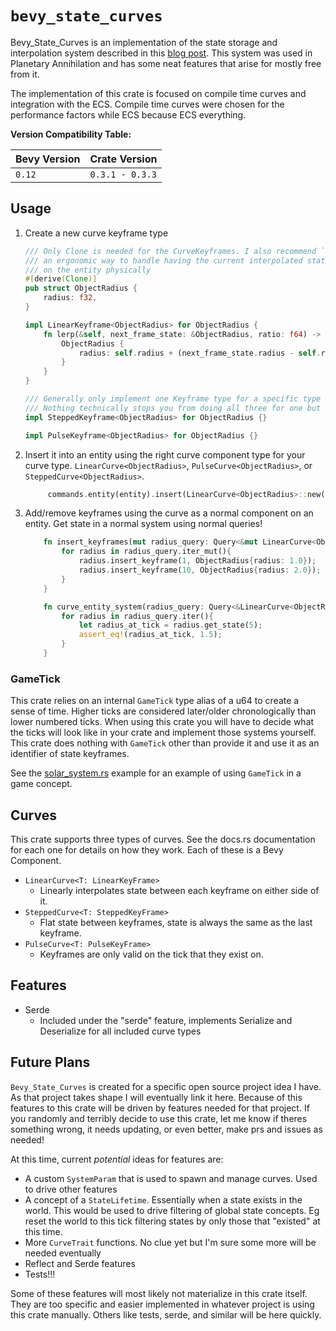 # `bevy_state_curves`

Bevy_State_Curves is an implementation of the state storage and interpolation system described in this [blog post](https://www.forrestthewoods.com/blog/tech_of_planetary_annihilation_chrono_cam/). This system was used in Planetary Annihilation and has some neat features that arise for mostly free from it.

The implementation of this crate is focused on compile time curves and integration with the ECS. Compile time curves were chosen for the performance factors while ECS because ECS everything.

**Version Compatibility Table:**

| Bevy Version | Crate Version   |
| ------------ | --------------- |
| `0.12`       | `0.3.1 - 0.3.3` |

## Usage

1. Create a new curve keyframe type

   ```rust
   /// Only Clone is needed for the CurveKeyframes. I also recommend `Component` as it is
   /// an ergonomic way to handle having the current interpolated state be the state thats
   /// on the entity physically
   #[derive(Clone)]
   pub struct ObjectRadius {
       radius: f32,
   }

   impl LinearKeyframe<ObjectRadius> for ObjectRadius {
       fn lerp(&self, next_frame_state: &ObjectRadius, ratio: f64) -> ObjectRadius {
           ObjectRadius {
               radius: self.radius + (next_frame_state.radius - self.radius) * ratio as f32,
           }
       }
   }

   /// Generally only implement one Keyframe type for a specific type of state.
   /// Nothing technically stops you from doing all three for one but theres absolutely no reason to do that.
   impl SteppedKeyframe<ObjectRadius> for ObjectRadius {}

   impl PulseKeyframe<ObjectRadius> for ObjectRadius {}

   ```

2. Insert it into an entity using the right curve component type for your curve type. `LinearCurve<ObjectRadius>`, `PulseCurve<ObjectRadius>`, or `SteppedCurve<ObjectRadius>`.

   ```rust
        commands.entity(entity).insert(LinearCurve<ObjectRadius>::new());
   ```

3. Add/remove keyframes using the curve as a normal component on an entity. Get state in a normal system using normal queries!

   ```rust
       fn insert_keyframes(mut radius_query: Query<&mut LinearCurve<ObjectRadius>){
           for radius in radius_query.iter_mut(){
               radius.insert_keyframe(1, ObjectRadius{radius: 1.0});
               radius.insert_keyframe(10, ObjectRadius{radius: 2.0});
           }
       }

       fn curve_entity_system(radius_query: Query<&LinearCurve<ObjectRadius>){
           for radius in radius_query.iter(){
               let radius_at_tick = radius.get_state(5);
               assert_eq!(radius_at_tick, 1.5);
           }
       }
   ```

### GameTick

This crate relies on an internal `GameTick` type alias of a u64 to create a sense of time. Higher ticks are considered later/older chronologically than lower numbered ticks. When using this crate you will have to decide what the ticks will look like in your crate and implement those systems yourself. This crate does nothing with `GameTick` other than provide it and use it as an identifier of state keyframes.

See the [solar_system.rs](https://github.com/NoahShomette/bevy_state_curves/blob/main/crates/bevy_state_curves/examples/solar_system.rs) example for an example of using `GameTick` in a game concept.

## Curves

This crate supports three types of curves. See the docs.rs documentation for each one for details on how they work. Each of these is a Bevy Component.

- `LinearCurve<T: LinearKeyFrame>`
  - Linearly interpolates state between each keyframe on either side of it.
- `SteppedCurve<T: SteppedKeyFrame>`
  - Flat state between keyframes, state is always the same as the last keyframe.
- `PulseCurve<T: PulseKeyFrame>`
  - Keyframes are only valid on the tick that they exist on.

## Features

- Serde
  - Included under the "serde" feature, implements Serialize and Deserialize for all included curve types

## Future Plans

`Bevy_State_Curves` is created for a specific open source project idea I have. As that project takes shape I will eventually link it here. Because of this features to this crate will be driven by features needed for that project. If you randomly and terribly decide to use this crate, let me know if theres something wrong, it needs updating, or even better, make prs and issues as needed!

At this time, current _potential_ ideas for features are:

- A custom `SystemParam` that is used to spawn and manage curves. Used to drive other features
- A concept of a `StateLifetime`. Essentially when a state exists in the world. This would be used to drive filtering of global state concepts. Eg reset the world to this tick filtering states by only those that "existed" at this time.
- More `CurveTrait` functions. No clue yet but I'm sure some more will be needed eventually
- Reflect and Serde features
- Tests!!!

Some of these features will most likely not materialize in this crate itself. They are too specific and easier implemented in whatever project is using this crate manually. Others like tests, serde, and similar will be here quickly.
